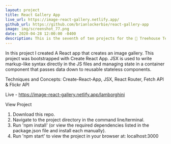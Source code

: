 ```yaml
---
layout: project
title: React Gallery App
live_url: https://image-react-gallery.netlify.app/
github_url: https://github.com/brianlockerbie/react-gallery-app
image: img/screenshot_77.png
date: 2020-04-28 12:00:00 -0400
description: This is the seventh of ten projects for the 🏡 Treehouse Techdegree Full Stack JavaScript. 
---
```

In this project I created A React app that creates an image gallery. This project was bootstrapped with Create React App. JSX is used to write markup-like syntax directly in the JS files and managing state in a container component that passes data down to reusable stateless components.

Techniques and Concepts: Create-React-App, JSX, React Router, Fetch API & Flickr API

Live - https://image-react-gallery.netlify.app/lamborghini

View Project

1. Download this repo.
2. Navigate to the project directory in the command line/terminal.
3. Run 'npm install' (or view the required dependencies listed in the package.json file and install each manually).
4. Run 'npm start' to view the project in your browser at: localhost:3000